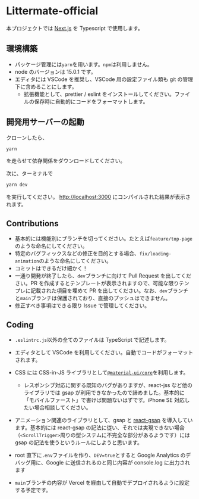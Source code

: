 # Littermate-official

本プロジェクトでは [Next.js](https://nextjs.org/) を Typescript で使用します。

## 環境構築

- パッケージ管理には`yarn`を用います。`npm`は利用しません。
- node のバージョンは 15.0.1 です。
- エディタには VSCode を推奨し、VSCode 用の設定ファイル類も git の管理下に含めることにします。
  - 拡張機能として、prettier / eslint をインストールしてください。ファイルの保存時に自動的にコードをフォーマットします。

## 開発用サーバーの起動

クローンしたら、

```bash
yarn
```

を走らせて依存関係をダウンロードしてください。

次に、ターミナルで

```bash
yarn dev
```

を実行してください。 [http://localhost:3000](http://localhost:3000) にコンパイルされた結果が表示されます。

## Contributions

- 基本的には機能別にブランチを切ってください。たとえば`feature/top-page`のような命名にしてください。
- 特定のバグフィックスなどの修正を目的とする場合、`fix/loading-animation`のような命名にしてください。
- コミットはできるだけ細かく！
- 一通り開発が終了したら、`dev`ブランチに向けて Pull Request を出してください。PR を作成するとテンプレートが表示されますので、可能な限りテンプレに記載された項目を埋めて PR を出してください。なお、`dev`ブランチと`main`ブランチは保護されており、直接のプッシュはできません。
- 修正すべき事項はできる限り Issue で管理してください。

## Coding

- `.eslintrc.js`以外の全てのファイルは TypeScript で記述します。
- エディタとして VSCode を利用してください。自動でコードがフォーマットされます。
- CSS には CSS-in-JS ライブラリとして[`@material-ui/core`](https://material-ui.com/)を利用します。
  - レスポンシブ対応に関する既知のバグがありますが、react-jss など他のライブラリでは gsap が利用できなかったので諦めました。基本的に「モバイルファースト」で書けば問題ないはずです。iPhone SE 対応したい場合相談してください。
- アニメーション関連のライブラリとして、gsap と [react-gsap](https://bitworking.github.io/react-gsap/) を導入しています。基本的には react-gsap の記法に従い、それでは実現できない場合（`<ScrollTrigger>`周りの型システムに不完全な部分があるようです）には gsap の記法を使うというルールにしようと思います。
- root 直下に`.env`ファイルを作り、`DEV=true`とすると Google Analytics のデバッグ用に、Google に送信されるのと同じ内容が console.log に出力されます

- `main`ブランチの内容が Vercel を経由して自動でデプロイされるように設定する予定です。
